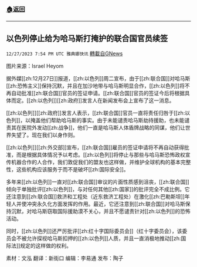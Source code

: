 ###  [:house:返回](README.md)
---


## 以色列停止给为哈马斯打掩护的联合国官员续签
`12/27/2023 7:54 PM UTC 雅典娜快讯` [轉載自GNews](https://gnews.org/articles/2158009)

图片来源：Israel Heyom 

据外媒[[zh:12月27日]]报道，[[zh:以色列]]周二宣布，由于[[zh:联合国]]对哈马斯[[zh:恐怖主义]]保持沉默，并且在加沙地带与哈马斯明显合作，[[zh:以色列]]将不再自动批准[[zh:联合国]]官员的签证申请。[[zh:联合国]]官员的签证今后将根据具体而定。[[zh:以色列]][[zh:政府]]发言人在新闻发布会上宣布了这一消息。

[[zh:以色列]][[zh:政府]]发言人表示，[[zh:联合国]]官员一直将责任归咎于[[zh:以色列]]，以掩盖他们帮助哈马斯的事实。由于未能谴责哈马斯劫持援助，也未能谴责其在医院外发动[[zh:战争]]，他们一直是哈马斯人体盾牌战略的同谋，他们让世界失望了。现在我们以身作则。

[[zh:以色列]][[zh:外交部]]宣布，[[zh:联合国]]雇员的签证申请将不再自动获得批准，而是根据具体情况予以考虑。[[zh:以色列]]将停止与那些与哈马斯恐怖政权宣传机器合作的人合作，我们敦促我们的盟友也这样做，并维护全球机构的基本完整性，这些机构应该服务于而不是破坏[[zh:国际安全]]。

多年来[[zh:以色列]]一直对[[zh:联合国]]审议的片面性质感到沮丧，[[zh:联合国]]倾向于单独批评[[zh:以色列]]，与对任何其他[[zh:国家]]的批评完全不成比例。它还注意到[[zh:联合国]]救济和工程处（近东救济工程处）在激化[[zh:巴勒斯坦]]年轻人并使冲突永久化方面发挥的作用。最近，它还注意到[[zh:联合国]]对哈马斯保持沉默，对哈马斯窃取国际援助漠不关心，并且不愿谴责针对[[zh:以色列]]的恐怖活动。

同时，[[zh:以色列]]还严厉批评[[zh:红十字国际委员会]]（红十字委员会），该委员会不被允许探视哈马斯扣押的[[zh:以色列]]人质，并且一直消极地推动[[zh:国际法]]规定的这样做的权利。

        
素材：文泓  翻译：新街口   编辑：李易通  发布：陶子


